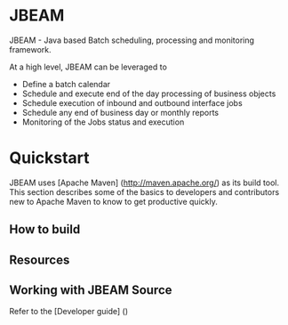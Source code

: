 JBEAM
=====

JBEAM  - Java based Batch scheduling, processing and monitoring framework.

At a high level, JBEAM can be leveraged to 
* Define a batch calendar
* Schedule and execute end of the day processing of business objects
* Schedule execution of inbound and outbound interface jobs
* Schedule any end of business day or monthly reports
* Monitoring of the Jobs status and execution


Quickstart
===========

JBEAM uses [Apache Maven] (http://maven.apache.org/) as its build tool.
This section describes some of the basics to developers and contributors new to Apache Maven to know to get productive quickly.

How to build
------------


Resources
---------



Working with JBEAM Source
-------------------------

Refer to the [Developer guide] () 

